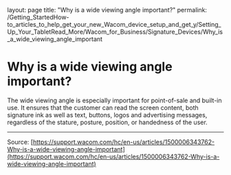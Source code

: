 layout: page
title: "Why is a wide viewing angle important?"
permalink: /Getting_StartedHow-to_articles_to_help_get_your_new_Wacom_device_setup_and_get_y/Setting_Up_Your_TabletRead_More/Wacom_for_Business/Signature_Devices/Why_is_a_wide_viewing_angle_important

# Why is a wide viewing angle important?

The wide viewing angle is especially important for point-of-sale and built-in use. It ensures that the customer can read the screen content, both signature ink as well as text, buttons, logos and advertising messages, regardless of the stature, posture, position, or handedness of the user.

---
Source: [https://support.wacom.com/hc/en-us/articles/1500006343762-Why-is-a-wide-viewing-angle-important](https://support.wacom.com/hc/en-us/articles/1500006343762-Why-is-a-wide-viewing-angle-important)
